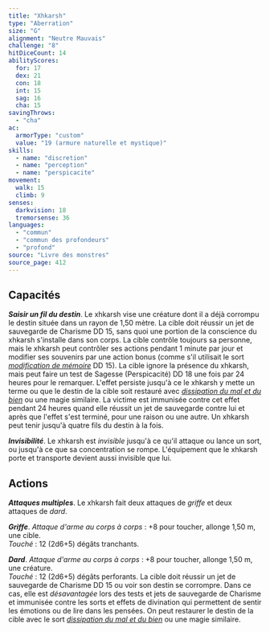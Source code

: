 ```yaml
---
title: "Xhkarsh"
type: "Aberration"
size: "G"
alignment: "Neutre Mauvais"
challenge: "8"
hitDiceCount: 14
abilityScores:
  for: 17
  dex: 21
  con: 18
  int: 15
  sag: 16
  cha: 15
savingThrows:
  - "cha"
ac:
  armorType: "custom"
  value: "19 (armure naturelle et mystique)"
skills:
  - name: "discretion"
  - name: "perception"
  - name: "perspicacite"
movement:
  walk: 15
  climb: 9
senses:
  darkvision: 18
  tremorsense: 36
languages:
  - "commun"
  - "commun des profondeurs"
  - "profond"
source: "Livre des monstres"
source_page: 412
---
```

## Capacités
_**Saisir un fil du destin**_. Le xhkarsh vise une créature dont il a déjà corrompu le destin située dans un rayon de 1,50 mètre. La cible doit réussir un jet de sauvegarde de Charisme DD 15, sans quoi une portion de la conscience du xhkarsh s'installe dans son corps. La cible contrôle toujours sa personne, mais le xhkarsh peut contrôler ses actions pendant 1 minute par jour et modifier ses souvenirs par une action bonus (comme s'il utilisait le sort [_modification de mémoire_](/grimoire/modification-de-memoire/) DD 15). La cible ignore la présence du xhkarsh, mais peut faire un test de Sagesse (Perspicacité) DD 18 une fois par 24 heures pour le remarquer. L'effet persiste jusqu'à ce le xhkarsh y mette un terme ou que le destin de la cible soit restauré avec [_dissipation du mal et du bien_](/grimoire/dissipation-du-mal-et-du-bien/) ou une magie similaire. La victime est immunisée contre cet effet pendant 24 heures quand elle réussit un jet de sauvegarde contre lui et après que l'effet s'est terminé, pour une raison ou une autre. Un xhkarsh peut tenir jusqu'à quatre fils du destin à la fois.

_**Invisibilité**_. Le xhkarsh est _invisible_ jusqu'à ce qu'il attaque ou lance un sort, ou jusqu'à ce que sa concentration se rompe. L'équipement que le xhkarsh porte et transporte devient aussi invisible que lui.

## Actions
_**Attaques multiples**_. Le xhkarsh fait deux attaques de _griffe_ et deux attaques de _dard_.

_**Griffe**_. _Attaque d'arme au corps à corps_ : +8 pour toucher, allonge 1,50 m, une cible.  
_Touché_ : 12 (2d6+5) dégâts tranchants.

_**Dard**_. _Attaque d'arme au corps à corps_ : +8 pour toucher, allonge 1,50 m, une créature.  
_Touché_ : 12 (2d6+5) dégâts perforants. La cible doit réussir un jet de sauvegarde de Charisme DD 15 ou voir son destin se corrompre. Dans ce cas, elle est _désavantagée_ lors des tests et jets de sauvegarde de Charisme et immunisée contre les sorts et effets de divination qui permettent de sentir les émotions ou de lire dans les pensées. On peut restaurer le destin de la cible avec le sort [_dissipation du mal et du bien_](/grimoire/dissipation-du-mal-et-du-bien/) ou une magie similaire.

